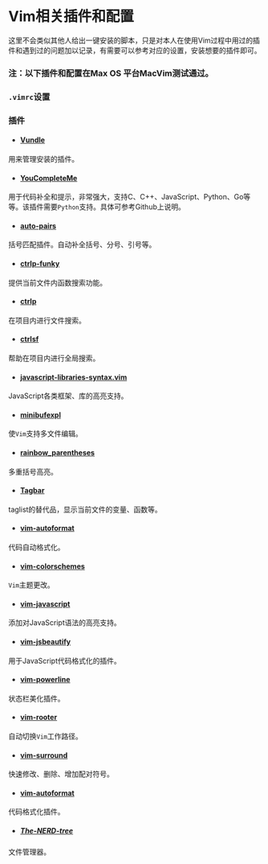 # Vim相关插件和配置

这里不会类似其他人给出一键安装的脚本，只是对本人在使用Vim过程中用过的插件和遇到过的问题加以记录，有需要可以参考对应的设置，安装想要的插件即可。

### **注：以下插件和配置在Max OS 平台MacVim测试通过。**

### `.vimrc`设置


### 插件

- #### [Vundle](https://github.com/vitahlin/Vim/tree/master/Vundle)
用来管理安装的插件。

- ####  [YouCompleteMe](https://github.com/vitahlin/Vim/tree/master/YouCompleteMe)
用于代码补全和提示，非常强大，支持C、C++、JavaScript、Python、Go等等。该插件需要`Python`支持。具体可参考Github上说明。

- #### [auto-pairs](https://github.com/vitahlin/Vim/tree/master/auto-pairs)
括号匹配插件。自动补全括号、分号、引号等。

- #### [ctrlp-funky](https://github.com/vitahlin/Vim/tree/master/ctrlp-funky)
提供当前文件内函数搜索功能。

- #### [ctrlp](https://github.com/vitahlin/Vim/tree/master/ctrlp)
在项目内进行文件搜索。

- #### [ctrlsf](https://github.com/vitahlin/Vim/tree/master/ctrlsf)
帮助在项目内进行全局搜索。

- #### [javascript-libraries-syntax.vim](https://github.com/vitahlin/Vim/tree/master/javascript-libraries-syntax.vim)
JavaScript各类框架、库的高亮支持。

- #### [minibufexpl](https://github.com/vitahlin/Vim/tree/master/minibufexpl)
使`Vim`支持多文件编辑。

- #### [rainbow_parentheses](https://github.com/vitahlin/Vim/tree/master/rainbow_parentheses)
多重括号高亮。

- #### [Tagbar](https://github.com/vitahlin/Vim/tree/master/tagbar)
taglist的替代品，显示当前文件的变量、函数等。


- #### [vim-autoformat](https://github.com/vitahlin/Vim/tree/master/vim-autoformat)
代码自动格式化。

- #### [vim-colorschemes](https://github.com/vitahlin/Vim/tree/master/vim-colorschemes)
`Vim`主题更改。

- #### [vim-javascript](https://github.com/vitahlin/Vim/tree/master/vim-javascript)
添加对JavaScript语法的高亮支持。

- #### [vim-jsbeautify](https://github.com/vitahlin/Vim/tree/master/vim-jsbeautif)
用于JavaScript代码格式化的插件。


- #### [vim-powerline](https://github.com/vitahlin/Vim/tree/master/vim-powerline)
状态栏美化插件。

- #### [vim-rooter](https://github.com/vitahlin/Vim/tree/master/vim-rooter)
自动切换`Vim`工作路径。

- #### [vim-surround](https://github.com/vitahlin/Vim/tree/master/vim-surround)
快速修改、删除、增加配对符号。

- #### [vim-autoformat](https://github.com/vitahlin/Vim/tree/master/vim-autoformat)
代码格式化插件。

- ##### [The-NERD-tree](https://github.com/vitahlin/Vim/tree/master/The-NERD-tree)
文件管理器。